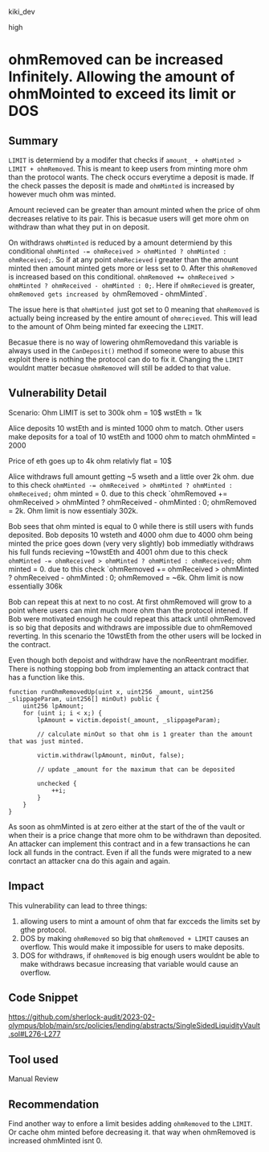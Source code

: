 kiki_dev

high

# ohmRemoved can be increased Infinitely. Allowing the amount of ohmMointed to exceed its limit or DOS

## Summary

`LIMIT` is determiend by a modifer that checks if `amount_ + ohmMinted > LIMIT + ohmRemoved`. This is meant to keep users from minting more ohm than the protocol wants. The check occurs everytime a deposit is made. If the check passes the deposit is made and `ohmMinted` is increased by however much ohm was minted. 

Amount recieved can be greater than amount minted when the price of ohm decreases relative to its pair. This is becasue users will get more ohm on withdraw than what they put in on deposit. 

On withdraws `ohmMinted` is reduced by a amount determiend by this conditional `ohmMinted -= ohmReceived > ohmMinted ? ohmMinted : ohmReceived;`. So if at any point `ohmRecieved` i greater than the amount minted then amount minted gets more or less set to 0. After this `ohmRemoved` is increased based on this conditional. `ohmRemoved += ohmReceived > ohmMinted ? ohmReceived - ohmMinted : 0;`. Here if `ohmRecieved` is greater, `ohmRemoved gets increased by `ohmRemoved - ohmMinted`. 

The issue here is that `ohmMinted `just got set to 0 meaning that `ohmRemoved` is actually being increased by the entire amount of `ohmrecieved`. This will lead to the amount of Ohm being minted far exeecing the `LIMIT`. 

Becasue there is no way of lowering ohmRemovedand this variable is always used in the `CanDeposit()` method if someone were to abuse this exploit there is nothing the protocol can do to fix it. Changing the `LIMIT` wouldnt matter becasue `ohmRemoved` will still be added to that value.  

## Vulnerability Detail

Scenario:
Ohm LIMIT is set to 300k
ohm = 10$ 
wstEth = 1k 

Alice deposits 10 wstEth and is minted 1000 ohm to match.
Other users make deposits for a toal of 10 wstEth and 1000 ohm to match 
ohmMinted = 2000

Price of eth goes up to 4k 
ohm relativly flat = 10$

Alice withdraws full amount getting  ~5 wseth and a little over  2k ohm.
due to this check `ohmMinted -= ohmReceived > ohmMinted ? ohmMinted : ohmReceived;` ohm minted = 0. 
due to this check   `ohmRemoved += ohmReceived > ohmMinted ? ohmReceived - ohmMinted : 0; ohmRemoved = 2k. 
Ohm limit is now essentialy 302k.

Bob sees that ohm minted is equal to  0 while there is still users with funds deposited. 
Bob deposits 10 wsteth and 4000 ohm
due to 4000 ohm being minted the price goes down (very very slightly) 
bob immediatly withdraws his full funds recieving ~10wstEth and 4001 ohm 
due to this check `ohmMinted -= ohmReceived > ohmMinted ? ohmMinted : ohmReceived;` ohm minted = 0. 
due to this check   `ohmRemoved += ohmReceived > ohmMinted ? ohmReceived - ohmMinted : 0; ohmRemoved = ~6k.
Ohm limit is now essentially 306k

Bob can repeat this at next to no cost. At first ohmRemoved will grow to a point where users can mint much more ohm than the protocol intened. 
If Bob were motivated enough he could repeat this attack until ohmRemoved is so big that deposits and withdraws are impossible due to ohmRemoved reverting. In this scenario the 10wstEth from the other users will be locked in the contract. 

Even though both depoist and withdraw have the nonReentrant modifier. There is nothing stopping bob from implementing an attack contract that has a function like this. 

    function runOhmRemovedUp(uint x, uint256 _amount, uint256 _slippageParam, uint256[] minOut) public {
        uint256 lpAmount;
        for (uint i; i < x;) {
            lpAmount = victim.depoist(_amount, _slippageParam);
            
            // calculate minOut so that ohm is 1 greater than the amount that was just minted.

            victim.withdraw(lpAmount, minOut, false);

            // update _amount for the maximum that can be deposited
            
            unchecked {
                ++i;
            }
        }
    }

As soon as ohmMinted is at zero either at the start of the of the vault or when their is a price change that more ohm to be withdrawn than deposited. An attacker can implement this contract and in a few transactions he can lock all funds in the contract. Even if all the funds were migrated to a new conrtact an attacker cna do this again and again. 


## Impact
This vulnerability can lead to three things:
1. allowing users to mint a amount of ohm that far excceds the limits set by gthe protocol. 
2. DOS by making `ohmRemoved` so big that `ohmRemoved + LIMIT` causes an overflow. This would make it impossible for users to make deposits.
3. DOS for withdraws, if `ohmRemoved` is big enough users wouldnt be able to make withdraws becasue increasing that variable would cause an overflow. 
## Code Snippet

https://github.com/sherlock-audit/2023-02-olympus/blob/main/src/policies/lending/abstracts/SingleSidedLiquidityVault.sol#L276-L277

## Tool used

Manual Review

## Recommendation
Find another way to enfore a limit besides adding `ohmRemoved` to the `LIMIT`. Or cache ohm minted before decreasing it. that way when ohmRemoved is increased ohmMinted isnt 0.